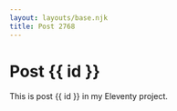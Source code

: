 ```yaml
---
layout: layouts/base.njk
title: Post 2768
---
```


# Post {{ id }}

This is post {{ id }} in my Eleventy project.
